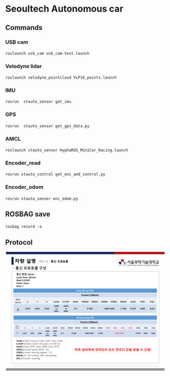# Seoultech Autonomous car

## Commands

### USB cam

``roslaunch usb_cam usb_cam-test.launch ``


### Velodyne lidar

``roslaunch velodyne_pointcloud VLP16_points.launch``


### IMU

``rosrun  stauto_sensor get_imu ``

### GPS

``rosrun  stauto_sensor get_gps_data.py ``


### AMCL
``roslaunch stauto_sensor HyphaROS_MiniCar_Racing.launch``


### Encoder_read
``rosrun stauto_control get_enc_and_control.py ``

### Encoder_odom
``rosrun stauto_sensor enc_odom.py ``

## ROSBAG save

``rosbag record -a ``


## Protocol

![img](./docs/Protocol_set.png)
